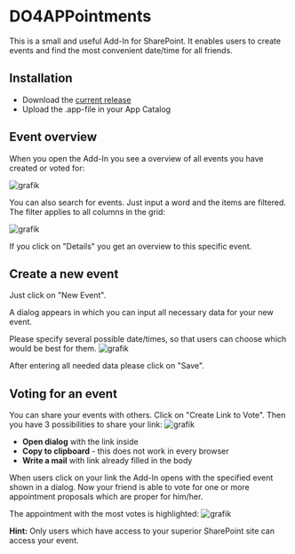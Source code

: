 # DO4APPointments
This is a small and useful Add-In for SharePoint. It enables users to create events and find the most convenient date/time for all friends.

## Installation
- Download the [current release](https://github.com/DataOne/DO4APPointments/releases)
- Upload the .app-file in your App Catalog

## Event overview
When you open the Add-In you see a overview of all events you have created or voted for:

![grafik](https://cloud.githubusercontent.com/assets/25846873/25007938/695b06ce-2062-11e7-8d2d-04a772a20402.png)

You can also search for events. Just input a word and the items are filtered. The filter applies to all columns in the grid:

![grafik](https://cloud.githubusercontent.com/assets/25846873/25008160/2d951ffc-2063-11e7-819a-2f2305043eb6.png)

If you click on "Details" you get an overview to this specific event.

## Create a new event
Just click on "New Event".

A dialog appears in which you can input all necessary data for your new event.

Please specify several possible date/times, so that users can choose which would be best for them.
![grafik](https://cloud.githubusercontent.com/assets/25846873/25008487/1d50a552-2064-11e7-8e00-235511fd8029.png)

After entering all needed data please click on "Save".

## Voting for an event
You can share your events with others. Click on "Create Link to Vote". Then you have 3 possibilities to share your link:
![grafik](https://cloud.githubusercontent.com/assets/25846873/25008636/9fcf75f8-2064-11e7-92a8-c900ffc0e58c.png)

- **Open dialog** with the link inside
- **Copy to clipboard** - this does not work in every browser
- **Write a mail** with link already filled in the body

When users click on your link the Add-In opens with the specified event shown in a dialog. Now your friend is able to vote for one or more appointment proposals which are proper for him/her.

The appointment with the most votes is highlighted:
![grafik](https://cloud.githubusercontent.com/assets/25846873/25009664/b836fba4-2067-11e7-9268-3a1979b03870.png)

**Hint:** Only users which have access to your superior SharePoint site can access your event.
